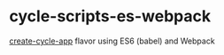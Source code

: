 # cycle-scripts-es-webpack

[create-cycle-app](https://github.com/cyclejs-community/create-cycle-app) flavor using ES6 (babel) and Webpack
